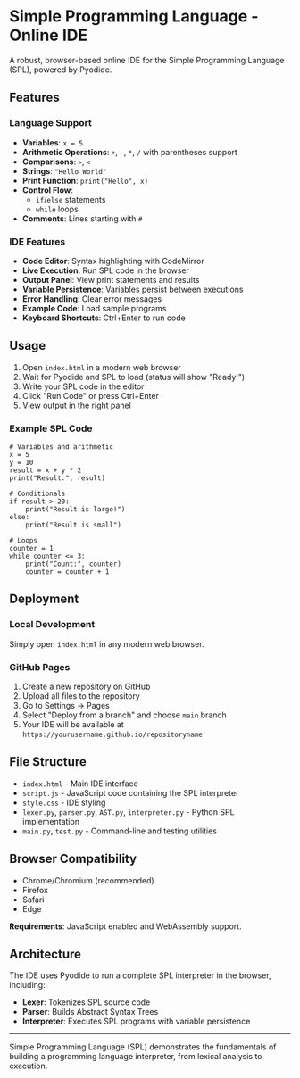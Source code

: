 # Simple Programming Language - Online IDE

A robust, browser-based online IDE for the Simple Programming Language (SPL), powered by Pyodide.

## Features

### Language Support
- **Variables**: `x = 5`
- **Arithmetic Operations**: `+`, `-`, `*`, `/` with parentheses support
- **Comparisons**: `>`, `<`
- **Strings**: `"Hello World"`
- **Print Function**: `print("Hello", x)`
- **Control Flow**: 
  - `if`/`else` statements
  - `while` loops
- **Comments**: Lines starting with `#`

### IDE Features
- **Code Editor**: Syntax highlighting with CodeMirror
- **Live Execution**: Run SPL code in the browser
- **Output Panel**: View print statements and results
- **Variable Persistence**: Variables persist between executions
- **Error Handling**: Clear error messages
- **Example Code**: Load sample programs
- **Keyboard Shortcuts**: Ctrl+Enter to run code

## Usage

1. Open `index.html` in a modern web browser
2. Wait for Pyodide and SPL to load (status will show "Ready!")
3. Write your SPL code in the editor
4. Click "Run Code" or press Ctrl+Enter
5. View output in the right panel

### Example SPL Code

```spl
# Variables and arithmetic
x = 5
y = 10
result = x + y * 2
print("Result:", result)

# Conditionals
if result > 20:
    print("Result is large!")
else:
    print("Result is small")

# Loops
counter = 1
while counter <= 3:
    print("Count:", counter)
    counter = counter + 1
```

## Deployment

### Local Development
Simply open `index.html` in any modern web browser.

### GitHub Pages
1. Create a new repository on GitHub
2. Upload all files to the repository
3. Go to Settings → Pages
4. Select "Deploy from a branch" and choose `main` branch
5. Your IDE will be available at `https://yourusername.github.io/repositoryname`

## File Structure

- `index.html` - Main IDE interface
- `script.js` - JavaScript code containing the SPL interpreter
- `style.css` - IDE styling
- `lexer.py`, `parser.py`, `AST.py`, `interpreter.py` - Python SPL implementation
- `main.py`, `test.py` - Command-line and testing utilities

## Browser Compatibility

- Chrome/Chromium (recommended)
- Firefox 
- Safari
- Edge

**Requirements**: JavaScript enabled and WebAssembly support.

## Architecture

The IDE uses Pyodide to run a complete SPL interpreter in the browser, including:
- **Lexer**: Tokenizes SPL source code
- **Parser**: Builds Abstract Syntax Trees
- **Interpreter**: Executes SPL programs with variable persistence

---

Simple Programming Language (SPL) demonstrates the fundamentals of building a programming language interpreter, from lexical analysis to execution.
